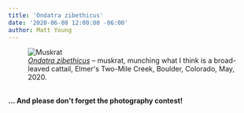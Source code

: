 ```yaml
---
title: 'Ondatra zibethicus'
date: '2020-06-08 12:00:00 -06:00'
author: Matt Young
---
```

<figure>
<img src="{{ site.baseurl }}/uploads/2020/IMG_3570_Muskrat_600.jpg" alt="Muskrat"/>
<figcaption><i><a href="https://en.wikipedia.org/wiki/Muskrat">Ondatra zibethicus</a></i> &ndash; muskrat, munching what I think is a broad-leaved cattail, Elmer's Two-Mile Creek, Boulder, Colorado, May, 2020. 
</figcaption>
</figure>
<br/>
<strong>... And please don't forget the photography contest!</strong>

